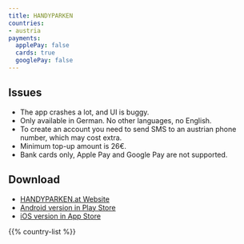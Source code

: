 ```yaml
---
title: HANDYPARKEN
countries:
- austria
payments:
  applePay: false
  cards: true
  googlePay: false
---
```


## Issues

- The app crashes a lot, and UI is buggy.
- Only available in German. No other languages, no English.
- To create an account you need to send SMS to an austrian phone number, which may cost extra.
- Minimum top-up amount is 26€.
- Bank cards only, Apple Pay and Google Pay are not supported.

## Download

- [HANDYPARKEN.at Website](https://www.handyparken.at/)
- [Android version in Play Store](https://play.google.com/store/apps/details?id=at.mobilkom.android.handyparken&hl=en-US)
- [iOS version in App Store](https://apps.apple.com/us/app/handy-parken/id377723280)

{{% country-list %}}
